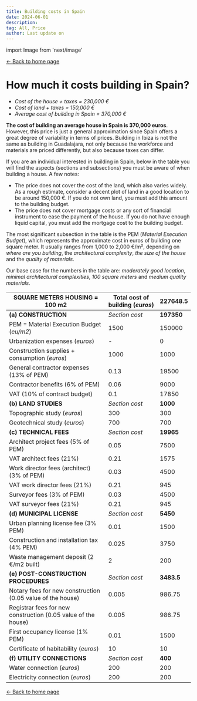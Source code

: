 ```yaml
---
title: Building costs in Spain
date: 2024-06-01
description:
tag: All, Price
author: Last update on
---
```


import Image from 'next/image'

<div class="meta-line"><a class="meta-back" href="/">← Back to home page</a></div>

# How much it costs building in Spain?

- *Cost of the house + taxes = 230,000 €*
- *Cost of land + taxes = 150,000 €*
- *Average cost of building in Spain = 370,000 €*

**The cost of building an average house in Spain is 370,000 euros**. However, this price is just a general approximation since Spain offers a great degree of variability in terms of prices. Building in Ibiza is not the same as building in Guadalajara, not only because the workforce and materials are priced differently, but also because taxes can differ.

If you are an individual interested in building in Spain, below in the table you will find the aspects (sections and subsections) you must be aware of when building a house. A few notes:

- The price does not cover the cost of the land, which also varies widely. As a rough estimate, consider a decent plot of land in a good location to be around 150,000 €. If you do not own land, you must add this amount to the building budget.
- The price does not cover mortgage costs or any sort of financial instrument to ease the payment of the house. If you do not have enough liquid capital, you must add the mortgage cost to the building budget.

The most significant subsection in the table is the PEM (*Material Execution Budget*), which represents the approximate cost in euros of building one square meter. It usually ranges from 1,000 to 2,000 €/m², depending on *where are you building*, the *architectural complexity*, *the size of the house* and the *quality of materials*.

Our base case for the numbers in the table are: *moderately good location*, *minimal architectural complexities*, *100 square meters* and *medium quality materials*.

| **SQUARE METERS HOUSING = 100 m2**    | **Total cost of building** (*euros*)        | **227648.5**  |
|--------------------------|------------|-----------|
| **(a) CONSTRUCTION**             | *Section cost*            | **197350**    |
| PEM = Material Execution Budget (*eu/m2*) | 1500       | 150000    |
| Urbanization expenses (*euros*)   | -          | 0         |
| Construction supplies + consumption (*euros*) | 1000       | 1000      |
| General contractor expenses (13% of PEM) | 0.13       | 19500     |
| Contractor benefits (6% of PEM) | 0.06       | 9000      |
| VAT (10% of contract budget) | 0.1        | 17850     |
| **(b) LAND STUDIES**            | *Section cost*           | **1000**      |
| Topographic study (*euros*)        | 300        | 300       |
| Geotechnical study (*euros*)      | 700        | 700       |
| **(c) TECHNICAL FEES**           | *Section cost*           | **19965**     |
| Architect project fees (5% of PEM) | 0.05       | 7500      |
| VAT architect fees (21%) | 0.21       | 1575      |
| Work director fees (architect) (3% of PEM) | 0.03       | 4500      |
| VAT work director fees (21%) | 0.21       | 945       |
| Surveyor fees (3% of PEM) | 0.03       | 4500      |
| VAT surveyor fees (21%)  | 0.21       | 945       |
| **(d) MUNICIPAL LICENSE**        | *Section cost*           | **5450**      |
| Urban planning license fee (3% PEM) | 0.01       | 1500      |
| Construction and installation tax (4% PEM) | 0.025      | 3750      |
| Waste management deposit (2 €/m2 built) | 2          | 200       |
| **(e) POST-CONSTRUCTION PROCEDURES** | *Section cost*          | **3483.5**    |
| Notary fees for new construction (0.05 value of the house) | 0.005      | 986.75    |
| Registrar fees for new construction (0.05 value of the house) | 0.005      | 986.75    |
| First occupancy license (1% PEM) | 0.01       | 1500      |
| Certificate of habitability (*euros*) | 10         | 10        |
| **(f) UTILITY CONNECTIONS**      | *Section cost*           | **400**       |
| Water connection (*euros*)        | 200        | 200       |
| Electricity connection (*euros*)  | 200        | 200       |


<div class="meta-line"><a class="meta-back" href="/">← Back to home page</a></div>
